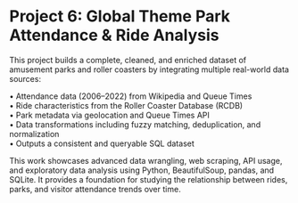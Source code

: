 # Project 6: Global Theme Park Attendance & Ride Analysis

This project builds a complete, cleaned, and enriched dataset of amusement parks and roller coasters by integrating multiple real-world data sources:

• Attendance data (2006–2022) from Wikipedia and Queue Times <br>
• Ride characteristics from the Roller Coaster Database (RCDB) <br>
• Park metadata via geolocation and Queue Times API <br>
• Data transformations including fuzzy matching, deduplication, and normalization <br>
• Outputs a consistent and queryable SQL dataset <br>

This work showcases advanced data wrangling, web scraping, API usage, and exploratory data analysis using Python, BeautifulSoup, pandas, and SQLite. It provides a foundation for studying the relationship between rides, parks, and visitor attendance trends over time.

